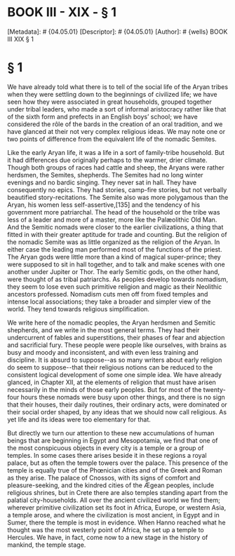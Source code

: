 # BOOK III - XIX - § 1
[Metadata]: # {04.05.01}
[Descriptor]: # {04.05.01}
[Author]: # {wells}
BOOK III
XIX
§ 1
# § 1
We have already told what there is to tell of the social life of the Aryan
tribes when they were settling down to the beginnings of civilized life; we
have seen how they were associated in great households, grouped together under
tribal leaders, who made a sort of informal aristocracy rather like that of the
sixth form and prefects in an English boys’ school; we have considered the rôle
of the bards in the creation of an oral tradition, and we have glanced at their
not very complex religious ideas. We may note one or two points of difference
from the equivalent life of the nomadic Semites.

Like the early Aryan life, it was a life in a sort of family-tribe household.
But it had differences due originally perhaps to the warmer, drier climate.
Though both groups of races had cattle and sheep, the Aryans were rather
herdsmen, the Semites, shepherds. The Semites had no long winter evenings and
no bardic singing. They never sat in hall. They have consequently no epics.
They had stories, camp-fire stories, but not verbally beautified
story-recitations. The Semite also was more polygamous than the Aryan, his
women less self-assertive,[135] and the tendency of his government more
patriarchal. The head of the household or the tribe was less of a leader and
more of a master, more like the Palæolithic Old Man. And the Semitic nomads
were closer to the earlier civilizations, a thing that fitted in with their
greater aptitude for trade and counting. But the religion of the nomadic Semite
was as little organized as the religion of the Aryan. In either case the
leading man performed most of the functions of the priest. The Aryan gods were
little more than a kind of magical super-prince; they were supposed to sit in
hall together, and to talk and make scenes with one another under Jupiter or
Thor. The early Semitic gods, on the other hand, were thought of as tribal
patriarchs. As peoples develop towards nomadism, they seem to lose even such
primitive religion and magic as their Neolithic ancestors professed. Nomadism
cuts men off from fixed temples and intense local associations; they take a
broader and simpler view of the world. They tend towards religious
simplification.

We write here of the nomadic peoples, the Aryan herdsmen and Semitic shepherds,
and we write in the most general terms. They had their undercurrent of fables
and superstitions, their phases of fear and abjection and sacrificial fury.
These people were people like ourselves, with brains as busy and moody and
inconsistent, and with even less training and discipline. It is absurd to
suppose--as so many writers about early religion do seem to suppose--that their
religious notions can be reduced to the consistent logical development of some
one simple idea. We have already glanced, in Chapter XII, at the elements of
religion that must have arisen necessarily in the minds of those early peoples.
But for most of the twenty-four hours these nomads were busy upon other things,
and there is no sign that their houses, their daily routines, their ordinary
acts, were dominated or their social order shaped, by any ideas that we should
now call religious. As yet life and its ideas were too elementary for that.

But directly we turn our attention to these new accumulations of human beings
that are beginning in Egypt and Mesopotamia, we find that one of the most
conspicuous objects in every city is a temple or a group of temples. In some
cases there arises beside it in these regions a royal palace, but as often the
temple towers over the palace. This presence of the temple is equally true of
the Phœnician cities and of the Greek and Roman as they arise. The palace of
Cnossos, with its signs of comfort and pleasure-seeking, and the kindred cities
of the Ægean peoples, include religious shrines, but in Crete there are also
temples standing apart from the palatial city-households. All over the ancient
civilized world we find them; wherever primitive civilization set its foot in
Africa, Europe, or western Asia, a temple arose, and where the civilization is
most ancient, in Egypt and in Sumer, there the temple is most in evidence. When
Hanno reached what he thought was the most westerly point of Africa, he set up
a temple to Hercules. We have, in fact, come now to a new stage in the history
of mankind, the temple stage.

